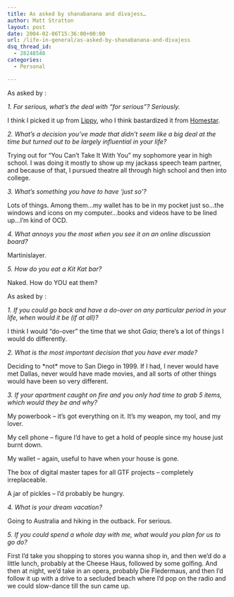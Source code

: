 ```yaml
---
title: As asked by shanabanana and divajess…
author: Matt Stratton
layout: post
date: 2004-02-06T15:36:00+00:00
url: /life-in-general/as-asked-by-shanabanana-and-divajess
dsq_thread_id:
  - 28248548
categories:
  - Personal

---
```

As asked by :

_1. For serious, what&#8217;s the deal with &#8220;for serious&#8221;? Seriously._
  
I think I picked it up from <a href="http://www.davephotos.com" title="Lippy" target="_blank">Lippy</a>, who I think bastardized it from <a href="http://www.homestarrunner.com" title="h*r" target="_blank">Homestar</a>.

_2. What&#8217;s a decision you&#8217;ve made that didn&#8217;t seem like a big deal at the time but turned out to be largely influential in your life?_
  
Trying out for &#8220;You Can&#8217;t Take It With You&#8221; my sophomore year in high school. I was doing it mostly to show up my jackass speech team partner, and because of that, I pursued theatre all through high school and then into college.

_3. What&#8217;s something you have to have &#8216;just so&#8217;?_
  
Lots of things. Among them&#8230;my wallet has to be in my pocket just so&#8230;the windows and icons on my computer&#8230;books and videos have to be lined up&#8230;I&#8217;m kind of OCD.

_4. What annoys you the most when you see it on an online discussion board?_
  
Martinislayer.

_5. How do you eat a Kit Kat bar?_
  
Naked. How do YOU eat them?

As asked by :

_1. If you could go back and have a do-over on any particular period in your life, when would it be (if at all)?_
  
I think I would &#8220;do-over&#8221; the time that we shot _Gaia_; there&#8217;s a lot of things I would do differently.

_2. What is the most important decision that you have ever made?_
  
Deciding to \*not\* move to San Diego in 1999. If I had, I never would have met Dallas, never would have made movies, and all sorts of other things would have been so very different.

_3. If your apartment caught on fire and you only had time to grab 5 items, which would they be and why?_
  
My powerbook &#8211; it&#8217;s got everything on it. It&#8217;s my weapon, my tool, and my lover.
  
My cell phone &#8211; figure I&#8217;d have to get a hold of people since my house just burnt down.
  
My wallet &#8211; again, useful to have when your house is gone.
  
The box of digital master tapes for all GTF projects &#8211; completely irreplaceable.
  
A jar of pickles &#8211; I&#8217;d probably be hungry.

_4. What is your dream vacation?_
  
Going to Australia and hiking in the outback. For serious.

_5. If you could spend a whole day with me, what would you plan for us to go do?&#160;_
  
First I&#8217;d take you shopping to stores you wanna shop in, and then we&#8217;d do a little lunch, probably at the Cheese Haus, followed by some golfing. And then at night, we&#8217;d take in an opera, probably Die Fledermaus, and then I&#8217;d follow it up with a drive to a secluded beach where I&#8217;d pop on the radio and we could slow-dance till the sun came up.
